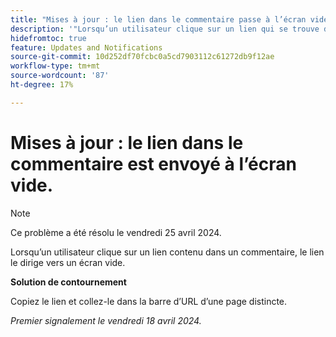 ```yaml
---
title: "Mises à jour : le lien dans le commentaire passe à l’écran vide"
description: '"Lorsqu’un utilisateur clique sur un lien qui se trouve dans un commentaire, le lien dirige l’utilisateur vers un écran vide. Une solution de contournement est disponible. »'
hidefromtoc: true
feature: Updates and Notifications
source-git-commit: 10d252df70fcbc0a5cd7903112c61272db9f12ae
workflow-type: tm+mt
source-wordcount: '87'
ht-degree: 17%

---
```



# Mises à jour : le lien dans le commentaire est envoyé à l’écran vide.

>[!NOTE]
>
>Ce problème a été résolu le vendredi 25 avril 2024.

Lorsqu’un utilisateur clique sur un lien contenu dans un commentaire, le lien le dirige vers un écran vide.

**Solution de contournement**

Copiez le lien et collez-le dans la barre d’URL d’une page distincte.

_Premier signalement le vendredi 18 avril 2024._


